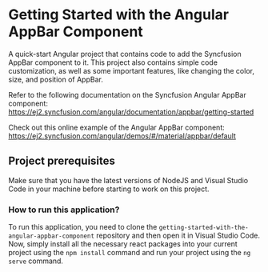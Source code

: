 # Getting Started with the Angular AppBar Component

A quick-start Angular project that contains code to add the Syncfusion AppBar component to it. This project also contains simple code customization, as well as some important features, like changing the color, size, and position of AppBar.

Refer to the following documentation on the Syncfusion Angular AppBar component: 
https://ej2.syncfusion.com/angular/documentation/appbar/getting-started   

Check out this online example of the Angular AppBar component: 
https://ej2.syncfusion.com/angular/demos/#/material/appbar/default   

## Project prerequisites

Make sure that you have the latest versions of NodeJS and Visual Studio Code in your machine before starting to work on this project.

### How to run this application?

To run this application, you need to clone the `getting-started-with-the-angular-appbar-component` repository and then open it in Visual Studio Code. Now, simply install all the necessary react packages into your current project using the `npm install` command and run your project using the `ng serve` command.
